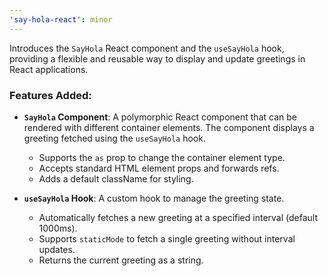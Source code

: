 ```yaml
---
'say-hola-react': minor
---
```


Introduces the `SayHola` React component and the `useSayHola` hook, providing a flexible and reusable way to display and update greetings in React applications.

### Features Added:

- **`SayHola` Component**: A polymorphic React component that can be rendered with different container elements. The component displays a greeting fetched using the `useSayHola` hook.
  - Supports the `as` prop to change the container element type.
  - Accepts standard HTML element props and forwards refs.
  - Adds a default className for styling.

- **`useSayHola` Hook**: A custom hook to manage the greeting state.
  - Automatically fetches a new greeting at a specified interval (default 1000ms).
  - Supports `staticMode` to fetch a single greeting without interval updates.
  - Returns the current greeting as a string.
